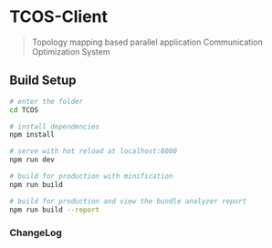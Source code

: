 # TCOS-Client

> Topology mapping based parallel application Communication Optimization System

## Build Setup

``` bash
# enter the folder
cd TCOS

# install dependencies
npm install

# serve with hot reload at localhost:8080
npm run dev

# build for production with minification
npm run build

# build for production and view the bundle analyzer report
npm run build --report
```

### ChangeLog

